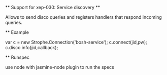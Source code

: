 ** Support for xep-030: Service discovery **

Allows to send disco queries and registers handlers that respond incoming queries.

** Example

var c = new Strophe.Connection('bosh-service');
c.connect(jid,pw);
c.disco.info(jid,callback);

** Runspec

use node with jasmine-node plugin to run the specs

